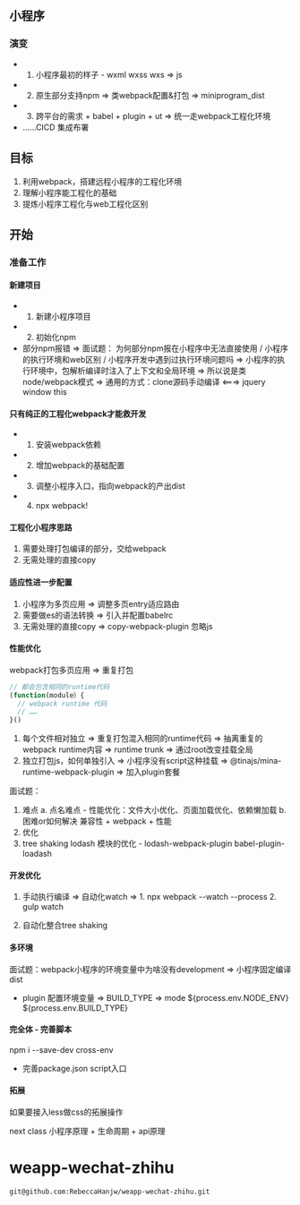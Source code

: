 ## 小程序
### 演变
* 1. 小程序最初的样子 - wxml wxss wxs => js
* 2. 原生部分支持npm => 类webpack配置&打包 => miniprogram_dist
* 3. 跨平台的需求 + babel + plugin + ut => 统一走webpack工程化环境
* ……CICD 集成布署

## 目标
1. 利用webpack，搭建远程小程序的工程化环境
2. 理解小程序能工程化的基础
3. 提炼小程序工程化与web工程化区别

## 开始
### 准备工作
#### 新建项目
* 1. 新建小程序项目
* 2. 初始化npm
* 部分npm报错
=> 面试题： 为何部分npm报在小程序中无法直接使用 / 小程序的执行环境和web区别 / 小程序开发中遇到过执行环境问题吗
=> 小程序的执行环境中，包解析编译时注入了上下文和全局环境
=> 所以说是类node/webpack模式
=> 通用的方式：clone源码手动编译 <===> jquery window this

#### 只有纯正的工程化webpack才能救开发
* 1. 安装webpack依赖
* 2. 增加webpack的基础配置
* 3. 调整小程序入口，指向webpack的产出dist
* 4. npx webpack!

#### 工程化小程序思路
1. 需要处理打包编译的部分，交给webpack
2. 无需处理的直接copy

#### 适应性进一步配置
1. 小程序为多页应用 => 调整多页entry适应路由
2. 需要做es的语法转换 => 引入并配置babelrc
3. 无需处理的直接copy => copy-webpack-plugin 忽略js

#### 性能优化
webpack打包多页应用 => 重复打包
```js
// 都会包含相同的runtime代码
(function(module）{
  // webpack runtime 代码
  // …… 
}()
```
1. 每个文件相对独立 => 重复打包混入相同的runtime代码 => 抽离重复的webpack runtime内容 => runtime trunk => 通过root改变挂载全局
2. 独立打包js，如何单独引入 => 小程序没有script这种挂载 => @tinajs/mina-runtime-webpack-plugin => 加入plugin套餐

面试题：
1. 难点 
  a. 点名难点 - 性能优化：文件大小优化、页面加载优化、依赖懒加载
  b. 困难or如何解决
    兼容性 + webpack + 性能
2. 优化
3. tree shaking
 lodash 模块的优化 - lodash-webpack-plugin babel-plugin-loadash

#### 开发优化 
1. 手动执行编译 => 自动化watch 
  => 1. npx webpack --watch --process 2. gulp watch

2. 自动化整合tree shaking

#### 多环境
面试题：webpack小程序的环境变量中为啥没有development => 小程序固定编译dist
* plugin 配置环境变量 => BUILD_TYPE => mode 
${process.env.NODE_ENV}  ${process.env.BUILD_TYPE}

#### 完全体 - 完善脚本
npm i --save-dev cross-env
* 完善package.json script入口

#### 拓展
如果要接入less做css的拓展操作

next class 小程序原理 + 生命周期 + api原理


# weapp-wechat-zhihu
```
git@github.com:RebeccaHanjw/weapp-wechat-zhihu.git
```
